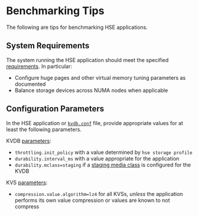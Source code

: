 # Benchmarking Tips

The following are tips for benchmarking HSE applications.


## System Requirements

The system running the HSE application should meet the specified
[requirements](../gs/sysreqs.md).  In particular:

* Configure huge pages and other virtual memory tuning parameters as documented
* Balance storage devices across NUMA nodes when applicable


## Configuration Parameters

In the HSE application or [`kvdb.conf`](../gs/params.md#kvdbconf-json-file)
file, provide appropriate values for at least the
following parameters.

KVDB [parameters](../gs/params.md#kvdb-parameters):

* `throttling.init_policy` with a value determined by `hse storage profile`
* `durability.interval_ms` with a value appropriate for the application
* `durability.mclass=staging` if a
[staging media class](../gs/storage.md#media-classes) is configured for the KVDB

KVS [parameters](../gs/params.md#kvs-parameters):

* `compression.value.algorithm=lz4` for all KVSs, *unless* the application
performs its own value compression or values are known to not compress
